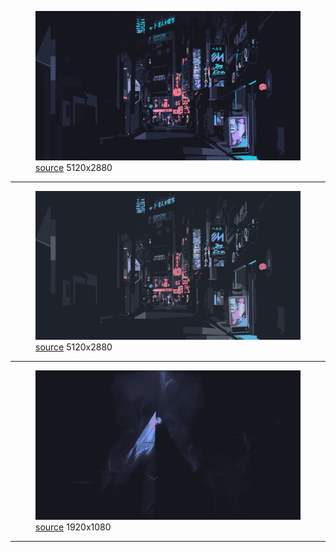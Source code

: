 
<figure>
    <a href="a-street-with-signs-and-lights-01.png"><img alt="a-street-with-signs-and-lights-01.png" src="a-street-with-signs-and-lights-01.png"></a>
    <figcaption>
        <a href="https://github.com/dharmx/walls/blob/main/spam/a_street_with_signs_and_lights_01.png">source</a>
        5120x2880
    </figcaption>
</figure>
<hr>
            
<figure>
    <a href="a-street-with-signs-and-lights.png"><img alt="a-street-with-signs-and-lights.png" src="a-street-with-signs-and-lights.png"></a>
    <figcaption>
        <a href="https://github.com/dharmx/walls/blob/main/spam/a_street_with_signs_and_lights.png">source</a>
        5120x2880
    </figcaption>
</figure>
<hr>
            
<figure>
    <a href="a-triangle-shaped-object-with-a-blue-and-white-light.png"><img alt="a-triangle-shaped-object-with-a-blue-and-white-light.png" src="a-triangle-shaped-object-with-a-blue-and-white-light.png"></a>
    <figcaption>
        <a href="https://github.com/dharmx/walls/blob/main/spam/a_triangle_shaped_object_with_a_blue_and_white_light.png">source</a>
        1920x1080
    </figcaption>
</figure>
<hr>
            